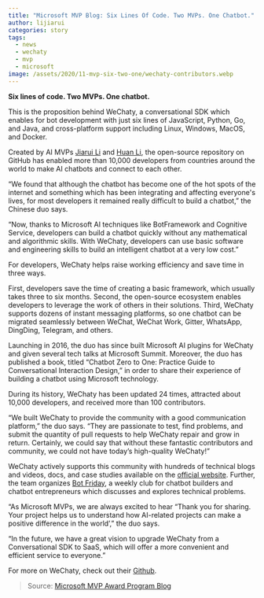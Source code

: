 ```yaml
---
title: "Microsoft MVP Blog: Six Lines Of Code. Two MVPs. One Chatbot."
author: lijiarui
categories: story
tags:
  - news
  - wechaty
  - mvp
  - microsoft
image: /assets/2020/11-mvp-six-two-one/wechaty-contributors.webp
---
```


**Six lines of code. Two MVPs. One chatbot.**

This is the proposition behind WeChaty, a conversational SDK which enables for bot development with just six lines of JavaScript, Python, Go, and Java, and cross-platform support including Linux, Windows, MacOS, and Docker.

Created by AI MVPs [Jiarui Li](https://mvp.microsoft.com/en-us/mvp/jiarui%20li-5003226) and [Huan Li](https://mvp.microsoft.com/en-us/mvp/Huan%20%E2%80%86%20LI-5003061), the open-source repository on GitHub has enabled more than 10,000 developers from countries around the world to make AI chatbots and connect to each other.

“We found that although the chatbot has become one of the hot spots of the internet and something which has been integrating and affecting everyone's lives, for most developers it remained really difficult to build a chatbot,” the Chinese duo says.

“Now, thanks to Microsoft AI techniques like BotFramework and Cognitive Service, developers can build a chatbot quickly without any mathematical and algorithmic skills. With WeChaty, developers can use basic software and engineering skills to build an intelligent chatbot at a very low cost.”

For developers, WeChaty helps raise working efficiency and save time in three ways.

First, developers save the time of creating a basic framework, which usually takes three to six months. Second, the open-source ecosystem enables developers to leverage the work of others in their solutions. Third, WeChaty supports dozens of instant messaging platforms, so one chatbot can be migrated seamlessly between WeChat, WeChat Work, Gitter, WhatsApp, DingDing, Telegram, and others.

Launching in 2016, the duo has since built Microsoft AI plugins for WeChaty and given several tech talks at Microsoft Summit. Moreover, the duo has published a book, titled “Chatbot Zero to One: Practice Guide to Conversational Interaction Design,” in order to share their experience of building a chatbot using Microsoft technology.

During its history, WeChaty has been updated 24 times, attracted about 10,000 developers, and received more than 100 contributors.

“We built WeChaty to provide the community with a good communication platform,” the duo says. “They are passionate to test, find problems, and submit the quantity of pull requests to help WeChaty repair and grow in return. Certainly, we could say that without these fantastic contributors and community, we could not have today’s high-quality WeChaty!”

WeChaty actively supports this community with hundreds of technical blogs and videos, docs, and case studies available on the [official website](https://wechaty.js.org). Further, the team organizes [Bot Friday](https://www.bot5.club), a weekly club for chatbot builders and chatbot entrepreneurs which discusses and explores technical problems.

“As Microsoft MVPs, we are always excited to hear “Thank you for sharing. Your project helps us to understand how AI-related projects can make a positive difference in the world’,” the duo says.

“In the future, we have a great vision to upgrade WeChaty from a Conversational SDK to SaaS, which will offer a more convenient and efficient service to everyone.”

For more on WeChaty, check out their [Github](https://github.com/wechaty/wechaty).

> Source: [Microsoft MVP Award Program Blog](https://techcommunity.microsoft.com/t5/microsoft-mvp-award-program-blog/six-lines-of-code-two-mvps-one-chatbot/ba-p/1861785)
